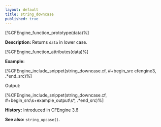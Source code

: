```yaml
---
layout: default
title: string_downcase
published: true
---
```


[%CFEngine_function_prototype(data)%]

**Description:** Returns `data` in lower case.

[%CFEngine_function_attributes(data)%]

**Example:**

[%CFEngine_include_snippet(string_downcase.cf, #\+begin_src cfengine3, .*end_src)%]

Output:

[%CFEngine_include_snippet(string_downcase.cf, #\+begin_src\s+example_output\s*, .*end_src)%]

**History:** Introduced in CFEngine 3.6

**See also:** `string_upcase()`.
